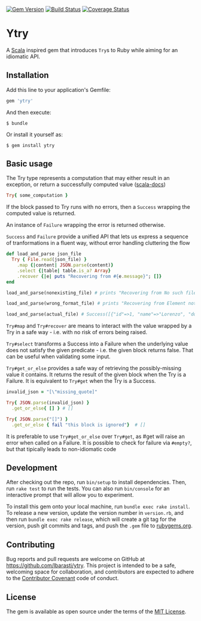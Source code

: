 [![Gem Version](https://badge.fury.io/rb/ytry.svg)](https://badge.fury.io/rb/ytry)
[![Build Status](https://travis-ci.org/lbarasti/ytry.svg?branch=master)](https://travis-ci.org/lbarasti/ytry) [![Coverage Status](https://coveralls.io/repos/github/lbarasti/ytry/badge.svg?branch=master)](https://coveralls.io/github/lbarasti/ytry?branch=master)

# Ytry

A [Scala](http://www.scala-lang.org/api/current/index.html#scala.util.Try) inspired gem that introduces `Try`s to Ruby while aiming for an idiomatic API.

## Installation

Add this line to your application's Gemfile:

```ruby
gem 'ytry'
```

And then execute:

    $ bundle

Or install it yourself as:

    $ gem install ytry

## Basic usage

The Try type represents a computation that may either result in an exception, or return a successfully computed value ([scala-docs](http://www.scala-lang.org/api/2.11.8/index.html#scala.util.Try))

```ruby
Try{ some_computation }
```

If the block passed to Try runs with no errors, then a `Success` wrapping the computed value is returned.

An instance of `Failure` wrapping the error is returned otherwise.

`Success` and `Failure` provide a unified API that lets us express a sequence of tranformations in a fluent way, without error handling cluttering the flow

```ruby
def load_and_parse json_file
  Try { File.read(json_file) }
    .map {|content| JSON.parse(content)}
    .select {|table| table.is_a? Array}
    .recover {|e| puts "Recovering from #{e.message}"; []}
end

load_and_parse(nonexisting_file) # prints "Recovering from No such file..." # Success([])

load_and_parse(wrong_format_file) # prints "Recovering from Element not found" # Success([])

load_and_parse(actual_file) # Success([{"id"=>1, "name"=>"Lorenzo", "dob"=>"22/07/1985"}])
```

`Try#map` and `Try#recover` are means to interact with the value wrapped by a Try in a safe way - i.e. with no risk of errors being raised.

`Try#select` transforms a Success into a Failure when the underlying value does not satisfy the given predicate - i.e. the given block returns false. That can be useful when validating some input.

`Try#get_or_else` provides a safe way of retrieving the possibly-missing value it contains. It returns the result of the given block when the Try is a Failure. It is equivalent to `Try#get` when the Try is a Success.

```ruby
invalid_json = "[\"missing_quote]"

Try{ JSON.parse(invalid_json) }
  .get_or_else{ [] } # []

Try{ JSON.parse("[]") }
  .get_or_else { fail "this block is ignored"}  # []
```

It is preferable to use `Try#get_or_else` over `Try#get`, as #get will raise an error when called on a Failure. It is possible to check for failure via `#empty?`, but that tipically leads to non-idiomatic code

## Development

After checking out the repo, run `bin/setup` to install dependencies. Then, run `rake test` to run the tests. You can also run `bin/console` for an interactive prompt that will allow you to experiment.

To install this gem onto your local machine, run `bundle exec rake install`. To release a new version, update the version number in `version.rb`, and then run `bundle exec rake release`, which will create a git tag for the version, push git commits and tags, and push the `.gem` file to [rubygems.org](https://rubygems.org).


## Contributing

Bug reports and pull requests are welcome on GitHub at https://github.com/lbarasti/ytry. This project is intended to be a safe, welcoming space for collaboration, and contributors are expected to adhere to the [Contributor Covenant](http://contributor-covenant.org) code of conduct.


## License

The gem is available as open source under the terms of the [MIT License](http://opensource.org/licenses/MIT).
